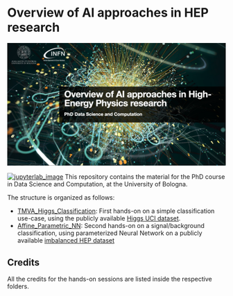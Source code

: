 # Overview of AI approaches in HEP research

![home](images/home.png)

[![jupyterlab_image](https://github.com/tommasodiotalevi/AI4HEP/actions/workflows/build-image.yaml/badge.svg)](https://github.com/tommasodiotalevi/AI4HEP/actions/workflows/build-image.yaml)
This repository contains the material for the PhD course in Data Science and Computation, at the University of Bologna.

The structure is organized as follows:


-  [TMVA_Higgs_Classification](TMVA_Higgs_Classification/): First hands-on on a simple classification use-case, using the publicly available [Higgs UCI dataset](http://archive.ics.uci.edu/ml/datasets/HIGGS). 
-  [Affine_Parametric_NN](Affine_Parametric_NN/): Second hands-on on a signal/background classification, using parameterized Neural Network on a publicly available [imbalanced HEP dataset](https://zenodo.org/records/6453048)


## Credits
All the credits for the hands-on sessions are listed inside the respective folders.